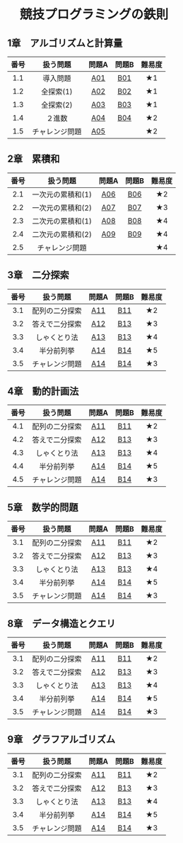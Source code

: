 # 　競技プログラミングの鉄則


## 1章　アルゴリズムと計算量
|番号|扱う問題|問題A|問題B|難易度|
|:--:|:--:|:--:|:--:|:--:|
|1.1|導入問題|[A01](https://github.com/kaneda0511/Laws-of-Competitive-Programming/blob/main/Laws_PR/A01.ipynb)|[B01](https://github.com/kaneda0511/Laws-of-Competitive-Programming/blob/main/Laws_PR/B01.ipynb)|★1|
|1.2|全探索(1)|[A02](https://github.com/kaneda0511/Laws-of-Competitive-Programming/blob/main/Laws_PR/A02.ipynb)|[B02](https://github.com/kaneda0511/Laws-of-Competitive-Programming/blob/main/Laws_PR/B02.ipynb)|★1|
|1.3|全探索(2)|[A03](https://github.com/kaneda0511/Laws-of-Competitive-Programming/blob/main/Laws_PR/A03.ipynb)|[B03](https://github.com/kaneda0511/Laws-of-Competitive-Programming/blob/main/Laws_PR/B03.ipynb)|★1|
|1.4|２進数|[A04](https://github.com/kaneda0511/Laws-of-Competitive-Programming/blob/main/Laws_PR/A04.ipynb)|[B04](https://github.com/kaneda0511/Laws-of-Competitive-Programming/blob/main/Laws_PR/B04.ipynb)|★2|
|1.5|チャレンジ問題|[A05](https://github.com/kaneda0511/Laws-of-Competitive-Programming/blob/main/Laws_PR/A05.ipynb)||★2|



## 2章　累積和
|番号|扱う問題|問題A|問題B|難易度|
|:--:|:--:|:--:|:--:|:--:|
|2.1|一次元の累積和(1)|[A06](https://github.com/kaneda0511/Laws-of-Competitive-Programming/blob/main/Laws_PR/A06.ipynb)|[B06](https://github.com/kaneda0511/Laws-of-Competitive-Programming/blob/main/Laws_PR/B06.ipynb)|★2|
|2.2|一次元の累積和(2)|[A07](https://github.com/kaneda0511/Laws-of-Competitive-Programming/blob/main/Laws_PR/A07.ipynb)|[B07](https://github.com/kaneda0511/Laws-of-Competitive-Programming/blob/main/Laws_PR/B07.ipynb)|★3|
|2.3|二次元の累積和(1)|[A08](https://github.com/kaneda0511/Laws-of-Competitive-Programming/blob/main/Laws_PR/A08.ipynb)|[B08]()|★4|
|2.4|二次元の累積和(2)|[A09]()|[B09]()|★4|
|2.5|チャレンジ問題|||★4|



## 3章　二分探索
|番号|扱う問題|問題A|問題B|難易度|
|:--:|:--:|:--:|:--:|:--:|
|3.1|配列の二分探索|[A11]()|[B11]()|★2|
|3.2|答えで二分探索|[A12]()|[B13]()|★3|
|3.3|しゃくとり法|[A13]()|[B13]()|★4|
|3.4|半分前列挙|[A14]()|[B14]()|★5|
|3.5|チャレンジ問題|[A14]()|[B14]()|★3|



## 4章　動的計画法
|番号|扱う問題|問題A|問題B|難易度|
|:--:|:--:|:--:|:--:|:--:|
|4.1|配列の二分探索|[A11]()|[B11]()|★2|
|4.2|答えで二分探索|[A12]()|[B13]()|★3|
|4.3|しゃくとり法|[A13]()|[B13]()|★4|
|4.4|半分前列挙|[A14]()|[B14]()|★5|
|4.5|チャレンジ問題|[A14]()|[B14]()|★3|



## 5章　数学的問題
|番号|扱う問題|問題A|問題B|難易度|
|:--:|:--:|:--:|:--:|:--:|
|3.1|配列の二分探索|[A11]()|[B11]()|★2|
|3.2|答えで二分探索|[A12]()|[B13]()|★3|
|3.3|しゃくとり法|[A13]()|[B13]()|★4|
|3.4|半分前列挙|[A14]()|[B14]()|★5|
|3.5|チャレンジ問題|[A14]()|[B14]()|★3|

## 8章　データ構造とクエリ
|番号|扱う問題|問題A|問題B|難易度|
|:--:|:--:|:--:|:--:|:--:|
|3.1|配列の二分探索|[A11]()|[B11]()|★2|
|3.2|答えで二分探索|[A12]()|[B13]()|★3|
|3.3|しゃくとり法|[A13]()|[B13]()|★4|
|3.4|半分前列挙|[A14]()|[B14]()|★5|
|3.5|チャレンジ問題|[A14]()|[B14]()|★3|



## 9章　グラフアルゴリズム
|番号|扱う問題|問題A|問題B|難易度|
|:--:|:--:|:--:|:--:|:--:|
|3.1|配列の二分探索|[A11]()|[B11]()|★2|
|3.2|答えで二分探索|[A12]()|[B13]()|★3|
|3.3|しゃくとり法|[A13]()|[B13]()|★4|
|3.4|半分前列挙|[A14]()|[B14]()|★5|
|3.5|チャレンジ問題|[A14]()|[B14]()|★3|
